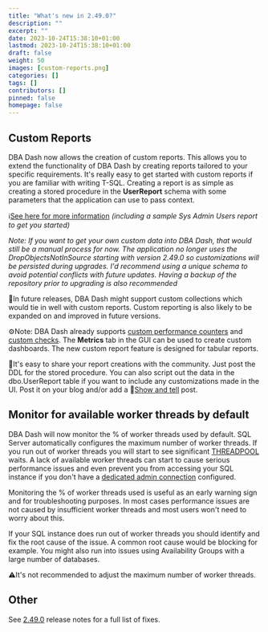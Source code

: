 ```yaml
---
title: "What's new in 2.49.0?"
description: ""
excerpt: ""
date: 2023-10-24T15:38:10+01:00
lastmod: 2023-10-24T15:38:10+01:00
draft: false
weight: 50
images: [custom-reports.png]
categories: []
tags: []
contributors: []
pinned: false
homepage: false
---
```

## Custom Reports

DBA Dash now allows the creation of custom reports.  This allows you to extend the functionality of DBA Dash by creating reports tailored to your specific requirements.  It's really easy to get started with custom reports if you are familiar with writing T-SQL.  Creating a report is as simple as creating a stored procedure in the **UserReport** schema with some parameters that the application can use to pass context.

ℹ️[See here for more information](/docs/how-to/create-custom-reports) *(including a sample Sys Admin Users report to get you started)*

*Note: If you want to get your own custom data into DBA Dash, that would still be a manual process for now.  The application no longer uses the DropObjectsNotInSource starting with version 2.49.0 so customizations will be persisted during upgrades.  I'd recommend using a unique schema to avoid potential conflicts with future updates. Having a backup of the repository prior to upgrading is also recommended*  

🔮In future releases, DBA Dash might support custom collections which would tie in well with custom reports.  Custom reporting is also likely to be expanded on and improved in future versions.

⚙️Note: DBA Dash already supports [custom performance counters](/docs/help/os-performance-counters/) and [custom checks](/docs/help/custom-checks/).  The **Metrics** tab in the GUI can be used to create custom dashboards.  The new custom report feature is designed for tabular reports.

🤝It's easy to share your report creations with the community.  Just post the DDL for the stored procedure.  You can also script out the data in the dbo.UserReport table if you want to include any customizations made in the UI.  Post it on your blog and/or add a 🙌[Show and tell](https://github.com/trimble-oss/dba-dash/discussions) post.  

## Monitor for available worker threads by default

DBA Dash will now monitor the % of worker threads used by default.  SQL Server automatically configures the maximum number of worker threads.  If you run out of worker threads you will start to see significant [THREADPOOL](https://www.sqlskills.com/help/waits/threadpool/) waits.  A lack of available worker threads can start to cause serious performance issues and even prevent you from accessing your SQL instance if you don't have a [dedicated admin connection](https://learn.microsoft.com/en-us/sql/database-engine/configure-windows/diagnostic-connection-for-database-administrators) configured.

Monitoring the % of worker threads used is useful as an early warning sign and for troubleshooting purposes.  In most cases performance issues are not caused by insufficient worker threads and most users won't need to worry about this.  

If your SQL instance does run out of worker threads you should identify and fix the root cause of the issue.  A common root cause would be blocking for example. You might also run into issues using Availability Groups with a large number of databases.

⚠️It's not recommended to adjust the maximum number of worker threads.

## Other

See [2.49.0](https://github.com/trimble-oss/dba-dash/releases/tag/2.49.0) release notes for a full list of fixes.